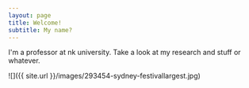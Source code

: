 ```yaml
---
layout: page
title: Welcome!
subtitle: My name?
---
```


I'm a professor at nk university. Take a look at my research and stuff or whatever.

![]({{ site.url }}/images/293454-sydney-festivallargest.jpg)

